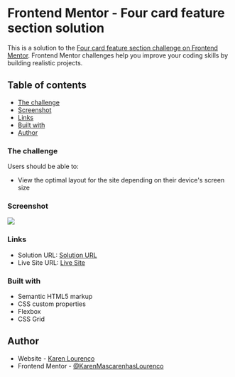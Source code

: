 # Frontend Mentor - Four card feature section solution

This is a solution to the [Four card feature section challenge on Frontend Mentor](https://www.frontendmentor.io/challenges/four-card-feature-section-weK1eFYK). Frontend Mentor challenges help you improve your coding skills by building realistic projects. 

## Table of contents

  - [The challenge](#the-challenge)
  - [Screenshot](#screenshot)
  - [Links](#links)
  - [Built with](#built-with)
- [Author](#author)

### The challenge

Users should be able to:

- View the optimal layout for the site depending on their device's screen size

### Screenshot

![](./screenshot.jpg)

### Links

- Solution URL: [Solution URL](https://github.com/KarenMascarenhasLourenco/Frontend-Mentor/tree/main/Newbie/four-card-feature-section-master)
- Live Site URL: [Live Site](https://fastidious-cajeta-bffde6.netlify.app/)

### Built with

- Semantic HTML5 markup
- CSS custom properties
- Flexbox
- CSS Grid

## Author

- Website - [Karen Lourenço](https://karenmascarenhaslourenco.github.io/)
- Frontend Mentor - [@KarenMascarenhasLourenco](https://www.frontendmentor.io/profile/KarenMascarenhasLourenco)